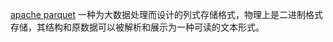 [apache parquet](https://parquet.apache.org/docs/) 一种为大数据处理而设计的列式存储格式，物理上是二进制格式存储，其结构和原数据可以被解析和展示为一种可读的文本形式。